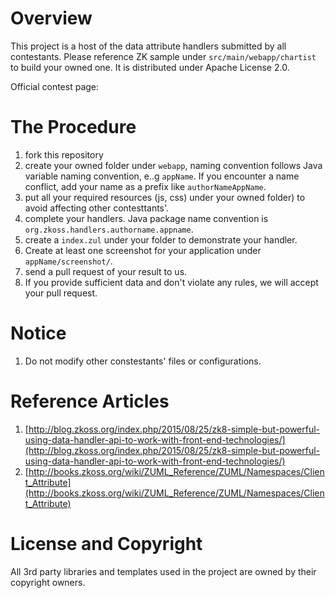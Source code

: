 # Overview

This project is a host of the data attribute handlers submitted by all contestants. Please reference ZK sample under `src/main/webapp/chartist` to build your owned one. It is distributed under Apache License 2.0.

Official contest page: 

# The Procedure

1. fork this repository
2. create your owned folder under `webapp`, naming convention follows Java variable naming convention, e..g `appName`.
If you encounter a name conflict, add your name as a prefix like `authorNameAppName`.
3. put all your required resources (js, css) under your owned folder) to avoid affecting other contesttants'.
4. complete your handlers. Java package name convention is `org.zkoss.handlers.authorname.appname`.
5. create a `index.zul` under your folder to demonstrate your handler.
6. Create at least one screenshot for your application under `appName/screenshot/`. 
7. send a pull request of your result to us.
8. If you provide sufficient data and don't violate any rules, we will accept your pull request.

# Notice
1. Do not modify other constestants' files or configurations.

# Reference Articles
1. [http://blog.zkoss.org/index.php/2015/08/25/zk8-simple-but-powerful-using-data-handler-api-to-work-with-front-end-technologies/](http://blog.zkoss.org/index.php/2015/08/25/zk8-simple-but-powerful-using-data-handler-api-to-work-with-front-end-technologies/)
2. [http://books.zkoss.org/wiki/ZUML_Reference/ZUML/Namespaces/Client_Attribute](http://books.zkoss.org/wiki/ZUML_Reference/ZUML/Namespaces/Client_Attribute)

# License and Copyright

All 3rd party libraries and templates used in the project are owned by their copyright owners.